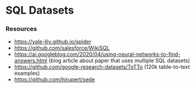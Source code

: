 # SQL Datasets

### Resources

- https://yale-lily.github.io/spider
- https://github.com/salesforce/WikiSQL
- https://ai.googleblog.com/2020/04/using-neural-networks-to-find-answers.html (blog article about paper that uses multiple SQL datasets)
- https://github.com/google-research-datasets/ToTTo (120k table-to-text examples)
- https://github.com/hirupert/sede
